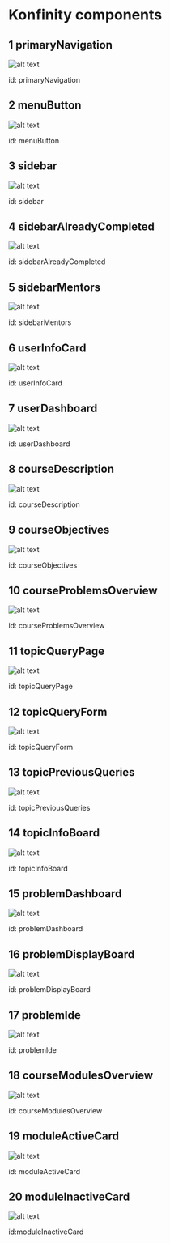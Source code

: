 # Konfinity components


## 1 primaryNavigation

![alt text](./design/component/toolbar.png "#PrimaryNavigation")

id: primaryNavigation

## 2 menuButton
![alt text](./design/component/menuButton.png "#menuButton")

id: menuButton

## 3 sidebar
![alt text](./design/component/sidebar.png "#sidebar")

id: sidebar

## 4 sidebarAlreadyCompleted
![alt text](./design/component/sidebarAlreadyCompleted.png "#sidebarAlreadyCompleted")

id: sidebarAlreadyCompleted

## 5 sidebarMentors
![alt text](./design/component/sidebarMentors.png "#sidebarMentors")

id: sidebarMentors

## 6 userInfoCard
![alt text](./design/component/userInfoCard.png "#userInfoCard")

id: userInfoCard

## 7 userDashboard
![alt text](./design/component/userDashboard.png "#userDashboard")

id: userDashboard


## 8 courseDescription
![alt text](./design/component/courseDescription.png "#courseDescription")

id: courseDescription

## 9 courseObjectives
![alt text](./design/component/courseObjectives.png "#courseObjectives")

id: courseObjectives

## 10 courseProblemsOverview
![alt text](./design/component/courseProblemsOverview.png "#courseProblemsOverview")

id: courseProblemsOverview

## 11 topicQueryPage
![alt text](./design/component/topicQueryPage.png "#topicQueryPage")

id: topicQueryPage

## 12 topicQueryForm
![alt text](./design/component/topicQueryForm.png "#topicQueryForm")

id: topicQueryForm

## 13 topicPreviousQueries
![alt text](./design/component/topicPreviousQueries.png "#topicPreviousQueries")

id: topicPreviousQueries

## 14 topicInfoBoard
![alt text](./design/component/topicInfoBoard.png "#topicInfoBoard")

id: topicInfoBoard

## 15 problemDashboard
![alt text](./design/component/problemDashboard.png "#problemDashboard")

id: problemDashboard

## 16 problemDisplayBoard
![alt text](./design/component/problemDisplayBoard.png "#problemDisplayBoard")

id: problemDisplayBoard

## 17 problemIde
![alt text](./design/component/problemIde.png "#problemIde")

id: problemIde

## 18 courseModulesOverview
![alt text](./design/component/courseModulesOverview.png "#courseModulesOverview")

id: courseModulesOverview

## 19 moduleActiveCard
![alt text](./design/component/moduleActiveCard.png "#moduleActiveCard")

id: moduleActiveCard


## 20 moduleInactiveCard
![alt text](./design/component/moduleInactiveCard.png "#moduleInactiveCard")

id:moduleInactiveCard





